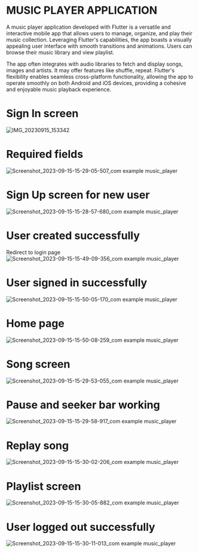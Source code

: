 # MUSIC PLAYER APPLICATION 

A music player application developed with Flutter is a versatile and interactive mobile app that allows users to manage, organize, and play their music collection. Leveraging Flutter's capabilities, the app boasts a visually appealing user interface with smooth transitions and animations. Users can browse their music library and view playlist.

The app often integrates with audio libraries to fetch and display songs, images and artists. It may offer features like shuffle, repeat. Flutter's flexibility enables seamless cross-platform functionality, allowing the app to operate smoothly on both Android and iOS devices, providing a cohesive and enjoyable music playback experience.

# Sign In screen 
![IMG_20230915_153342](https://github.com/Kanishk0507/flutter_music_player/assets/98214136/c9808787-9580-4487-9357-b4324586756f)

# Required fields 
![Screenshot_2023-09-15-15-29-05-507_com example music_player](https://github.com/Kanishk0507/flutter_music_player/assets/98214136/cdaceb5d-235f-49ce-a61b-d7b730b6932d)

# Sign Up screen for new user
![Screenshot_2023-09-15-15-28-57-680_com example music_player](https://github.com/Kanishk0507/flutter_music_player/assets/98214136/af57e95a-16a5-4868-a4b5-538d3e632836)

# User created successfully
Redirect to login page 
![Screenshot_2023-09-15-15-49-09-356_com example music_player](https://github.com/Kanishk0507/flutter_music_player/assets/98214136/739361bc-a0dd-4bcc-b132-9b97bd3d9736)

# User signed in successfully
![Screenshot_2023-09-15-15-50-05-170_com example music_player](https://github.com/Kanishk0507/flutter_music_player/assets/98214136/d0af437e-c7fa-4cbf-96fe-ca8eadda1672)

# Home page 
![Screenshot_2023-09-15-15-50-08-259_com example music_player](https://github.com/Kanishk0507/flutter_music_player/assets/98214136/e306e1ad-8a1d-4441-90ac-02317aaad46b)

# Song screen
![Screenshot_2023-09-15-15-29-53-055_com example music_player](https://github.com/Kanishk0507/flutter_music_player/assets/98214136/2b60308f-b713-4e9e-af78-a6ca0308baa9)

# Pause and seeker bar working 
![Screenshot_2023-09-15-15-29-58-917_com example music_player](https://github.com/Kanishk0507/flutter_music_player/assets/98214136/77452212-8487-4f4e-9392-6ab03d1f85ec)

# Replay song 
![Screenshot_2023-09-15-15-30-02-206_com example music_player](https://github.com/Kanishk0507/flutter_music_player/assets/98214136/6e6ef138-ebbd-4f3e-9e30-9a96bcf0568d)

# Playlist screen
![Screenshot_2023-09-15-15-30-05-882_com example music_player](https://github.com/Kanishk0507/flutter_music_player/assets/98214136/fdbbc21f-31bd-43cb-a7a7-928d8efb1bb8)

# User logged out successfully
![Screenshot_2023-09-15-15-30-11-013_com example music_player](https://github.com/Kanishk0507/flutter_music_player/assets/98214136/33a6619d-0bfe-4ef1-9ed1-b64af69ad615)




